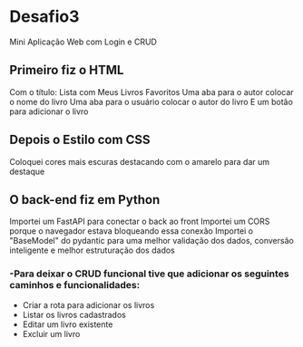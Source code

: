 # Desafio3
Mini Aplicação Web com Login e CRUD

## Primeiro fiz o HTML
Com o título: Lista com Meus Livros Favoritos
Uma aba para o autor colocar o nome do livro
Uma aba para o usuário colocar o autor do livro
E um botão para adicionar o livro

## Depois o Estilo com CSS
Coloquei cores mais escuras destacando com o amarelo para dar um destaque

## O back-end fiz em Python
Importei um FastAPI para conectar o back ao front
Importei um CORS porque o navegador estava bloqueando essa conexão
Importei o "BaseModel" do pydantic para uma melhor validação dos dados,
conversão inteligente e melhor estruturação dos dados

### -Para deixar o CRUD funcional tive que adicionar os seguintes caminhos e funcionalidades:
- Criar a rota para adicionar os livros
- Listar os livros cadastrados
- Editar um livro existente
- Excluir um livro
